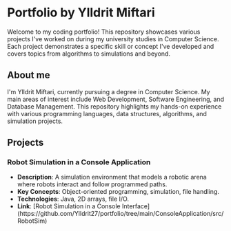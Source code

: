 # Portfolio by Ylldrit Miftari
Welcome to my coding portfolio! This repository showcases various projects I've worked on during my university studies in Computer Science. Each project demonstrates a specific skill or concept I've developed and covers topics from algorithms to simulations and beyond.

## About me
I'm Ylldrit Miftari, currently pursuing a degree in Computer Science. My main areas of interest include Web Development, Software Engineering, and Database Management. This repository highlights my hands-on experience with various programming languages, data structures, algorithms, and simulation projects.

## Projects

### Robot Simulation in a Console Application
<ul>
  <li><b>Description</b>: A simulation environment that models a robotic arena where robots interact and follow programmed paths.</li>
  <li><b>Key Concepts</b>: Object-oriented programming, simulation, file handling.</li>  
  <li><b>Technologies</b>: Java, 2D arrays, file I/O.</li>
  <li><b>Link</b>: [Robot Simulation in a Console Interface](https://github.com/Ylldrit27/portfolio/tree/main/ConsoleApplication/src/RobotSim)</li>
</ul>
